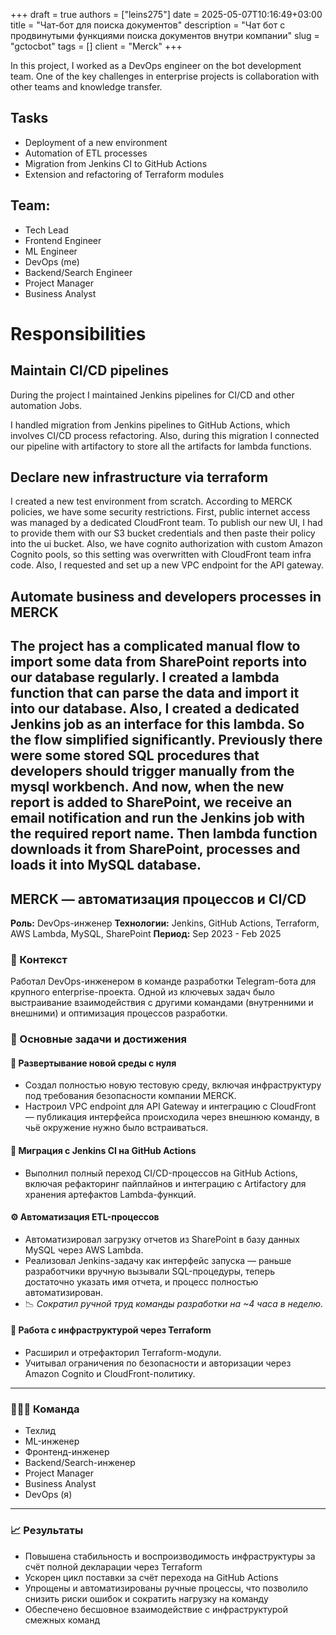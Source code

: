 +++ 
draft = true
authors = ["leins275"]
date = 2025-05-07T10:16:49+03:00
title = "Чат-бот для поиска документов"
description = "Чат бот с продвинутыми функциями поиска документов внутри компании"
slug = "gctocbot"
tags = []
client = "Merck"
+++

In this project, I worked as a DevOps engineer on the bot development team. One of the key challenges
in enterprise projects is collaboration with other teams and knowledge transfer.

## Tasks

* Deployment of a new environment
* Automation of ETL processes
* Migration from Jenkins CI to GitHub Actions
* Extension and refactoring of Terraform modules

## Team:

* Tech Lead
* Frontend Engineer
* ML Engineer
* DevOps (me)
* Backend/Search Engineer
* Project Manager
* Business Analyst

# Responsibilities
## Maintain CI/CD pipelines
During the project I maintained Jenkins pipelines for CI/CD and other automation Jobs.

I handled migration from Jenkins pipelines to GitHub Actions, which involves CI/CD process refactoring. Also, during this migration I connected our pipeline with artifactory to store all the artifacts for lambda functions.

## Declare new infrastructure via terraform
I created a new test environment from scratch. According to MERCK policies, we have some security restrictions. First, public internet access was managed by a dedicated CloudFront team. To publish our new UI, I had to provide them with our S3 bucket credentials and then paste their policy into the ui bucket. Also, we have cognito authorization with custom Amazon Cognito pools, so this setting was overwritten with CloudFront team infra code. Also, I requested and set up a new VPC endpoint for the API gateway.

## Automate business and developers processes in MERCK 
The project has a complicated manual flow to import some data from SharePoint reports into our database regularly. I created a lambda function that can parse the data and import it into our database. Also, I created a dedicated Jenkins job as an interface for this lambda. So the flow simplified significantly. Previously there were some stored SQL procedures that developers should trigger manually from the mysql workbench. And now, when the new report is added to SharePoint, we receive an email notification and run the Jenkins job with the required report name. Then lambda function downloads it from SharePoint, processes and loads it into MySQL database.
----------

## MERCK — автоматизация процессов и CI/CD

**Роль:** DevOps-инженер
**Технологии:** Jenkins, GitHub Actions, Terraform, AWS Lambda, MySQL, SharePoint
**Период:** Sep 2023 - Feb 2025

### 🧩 Контекст

Работал DevOps-инженером в команде разработки Telegram-бота для крупного enterprise-проекта. Одной из ключевых задач было выстраивание взаимодействия с другими командами (внутренними и внешними) и оптимизация процессов разработки.

### 🎯 Основные задачи и достижения

#### 🚀 Развертывание новой среды с нуля

* Создал полностью новую тестовую среду, включая инфраструктуру под требования безопасности компании MERCK.
* Настроил VPC endpoint для API Gateway и интеграцию с CloudFront — публикация интерфейса происходила через внешнюю команду, в чьё окружение нужно было встраиваться.

#### 🔄 Миграция с Jenkins CI на GitHub Actions

* Выполнил полный переход CI/CD-процессов на GitHub Actions, включая рефакторинг пайплайнов и интеграцию с Artifactory для хранения артефактов Lambda-функций.

#### ⚙️ Автоматизация ETL-процессов

* Автоматизировал загрузку отчетов из SharePoint в базу данных MySQL через AWS Lambda.
* Реализовал Jenkins-задачу как интерфейс запуска — раньше разработчики вручную вызывали SQL-процедуры, теперь достаточно указать имя отчета, и процесс полностью автоматизирован.
* 📉 *Сократил ручной труд команды разработки на \~4 часа в неделю.*

#### 🧱 Работа с инфраструктурой через Terraform

* Расширил и отрефакторил Terraform-модули.
* Учитывал ограничения по безопасности и авторизации через Amazon Cognito и CloudFront-политику.

---

### 🧑‍🤝‍🧑 Команда

* Техлид
* ML-инженер
* Фронтенд-инженер
* Backend/Search-инженер
* Project Manager
* Business Analyst
* DevOps (я)

---

### 📈 Результаты

* Повышена стабильность и воспроизводимость инфраструктуры за счёт полной декларации через Terraform
* Ускорен цикл поставки за счёт перехода на GitHub Actions
* Упрощены и автоматизированы ручные процессы, что позволило снизить риски ошибок и сократить нагрузку на команду
* Обеспечено бесшовное взаимодействие с инфраструктурой смежных команд
